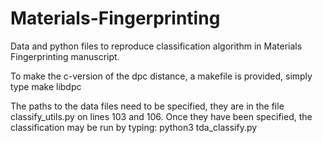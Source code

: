 # Materials-Fingerprinting
 Data and python files to reproduce classification algorithm in Materials Fingerprinting manuscript.

 To make the c-version of the dpc distance, a makefile is provided, simply type
    make libdpc

The paths to the data files need to be specified, they are in the file
classify_utils.py on lines 103 and 106. Once they have been specified,
the classification may be run by typing:
    python3 tda_classify.py
